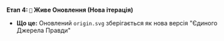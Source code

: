 **Етап 4: **`🌊`** Живе Оновлення (Нова ітерація)**
* **Що це:** Оновлений `origin.svg` зберігається як нова версія "Єдиного Джерела Правди"
